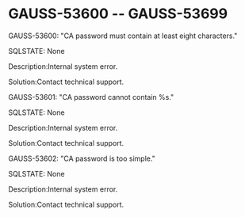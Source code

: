 # GAUSS-53600 -- GAUSS-53699<a name="EN-US_TOPIC_0302073669"></a>

GAUSS-53600: "CA password must contain at least eight characters."

SQLSTATE: None

Description:Internal system error.

Solution:Contact technical support.

GAUSS-53601: "CA password cannot contain %s."

SQLSTATE: None

Description:Internal system error.

Solution:Contact technical support.

GAUSS-53602: "CA password is too simple."

SQLSTATE: None

Description:Internal system error.

Solution:Contact technical support.

